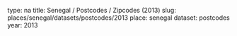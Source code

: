type: na
title: Senegal / Postcodes / Zipcodes (2013)
slug: places/senegal/datasets/postcodes/2013
place: senegal
dataset: postcodes
year: 2013
